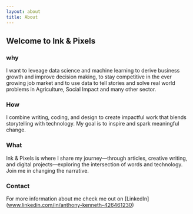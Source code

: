 ```yaml
---
layout: about
title: About
---
```


## Welcome to Ink & Pixels

### why 

I want to leveage data science and machine learning to derive business growth and improve decision making, to stay competitive in the ever growing job market and to use data to tell stories and solve real world problems in Agriculture, Social Impact and many other sector.

### How

I combine writing, coding, and design to create impactful work that blends storytelling with technology. My goal is to inspire and spark meaningful change.

### What

Ink & Pixels is where I share my journey—through articles, creative writing, and digital projects—exploring the intersection of words and technology. Join me in changing the narrative.

### Contact

For more information about me check me out on [LinkedIn] (www.linkedin.com/in/anthony-kenneth-426461230)
